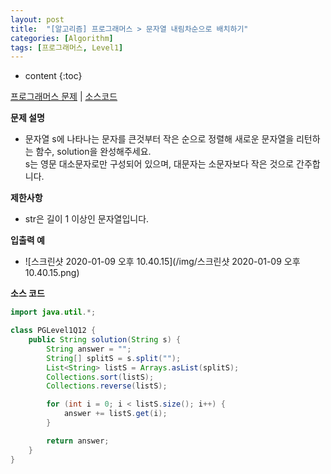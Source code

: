 ```yaml
---
layout: post
title:  "[알고리즘] 프로그래머스 > 문자열 내림차순으로 배치하기"
categories: [Algorithm]
tags: [프로그래머스, Level1]
---
```


* content
{:toc}

[프로그래머스 문제](https://programmers.co.kr/learn/courses/30/lessons/12917) | [소스코드](https://github.com/TaeHyungK/algorithm/blob/master/src/programmers/level1/PGLevel1Q11.java) 

**문제 설명**

  - 문자열 s에 나타나는 문자를 큰것부터 작은 순으로 정렬해 새로운 문자열을 리턴하는 함수, solution을 완성해주세요.
    <br>s는 영문 대소문자로만 구성되어 있으며, 대문자는 소문자보다 작은 것으로 간주합니다.

**제한사항**

 - str은 길이 1 이상인 문자열입니다.

**입출력 예**
- ![스크린샷 2020-01-09 오후 10.40.15](/img/스크린샷 2020-01-09 오후 10.40.15.png)

**소스 코드**

```java
import java.util.*;

class PGLevel1Q12 {
    public String solution(String s) {
        String answer = "";
        String[] splitS = s.split("");
        List<String> listS = Arrays.asList(splitS);
        Collections.sort(listS);
        Collections.reverse(listS);

        for (int i = 0; i < listS.size(); i++) {
            answer += listS.get(i);
        }

        return answer;
    }
}
```